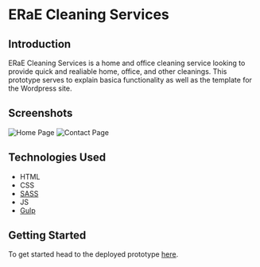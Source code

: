 # ERaE Cleaning Services

## Introduction

ERaE Cleaning Services is a home and office cleaning service looking to provide quick and realiable home, office, and other cleanings.  This prototype serves to explain basica functionality as well as the template for the Wordpress site.

## Screenshots

![Home Page](https://imgur.com/DNLBeSV.png)
![Contact Page](https://imgur.com/kWAsMei.png)

## Technologies Used
- HTML
- CSS
- [SASS](https://sass-lang.com/)
- JS
- [Gulp](https://gulpjs.com/)

## Getting Started
To get started head to the deployed prototype [here](https://gideonibemerejr.github.io/eraecleaningservice/).
